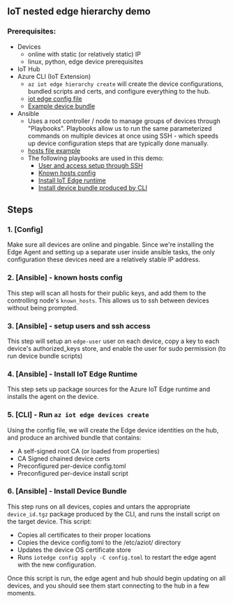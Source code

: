 ## IoT nested edge hierarchy demo

### Prerequisites:

- Devices
  - online with static (or relatively static) IP
  - linux, python, edge device prerequisites
- IoT Hub
- Azure CLI (IoT Extension)
  - `az iot edge hierarchy create` will create the device configurations, bundled scripts and certs, and configure everything to the hub.
  - [iot edge config file](./edge_hierarchy_config.yaml)
  - [Example device bundle](./example_device_bundle/)
- Ansible
  - Uses a root controller / node to manage groups of devices through "Playbooks". Playbooks allow us to run the same parameterized commands on multiple devices at once using SSH - which speeds up device configuration steps that are typically done manually.
  - [hosts file example](device_inventory.yaml)
  - The following playbooks are used in this demo:
    - [User and access setup through SSH](./ssh_user_configuration.yaml)
    - [Known hosts config](./add_known_hosts.yaml)
    - [Install IoT Edge runtime](./install_edge_agent.yaml)
    - [Install device bundle produced by CLI](./install_device_bundle.yaml)

## Steps

### 1. [Config]

Make sure all devices are online and pingable. Since we're installing the Edge Agent and setting up a separate user inside ansible tasks, the only configuration these devices need are a relatively stable IP address.

### 2. [Ansible] - known hosts config

This step will scan all hosts for their public keys, and add them to the controlling node's `known_hosts`. This allows us to ssh between devices without being prompted.

### 3. [Ansible] - setup users and ssh access

This step will setup an `edge-user` user on each device, copy a key to each device's authorized_keys store, and enable the user for sudo permission (to run device bundle scripts)

### 4. [Ansible] - Install IoT Edge Runtime

This step sets up package sources for the Azure IoT Edge runtime and installs the agent on the device.

### 5. [CLI] - Run `az iot edge devices create`

Using the config file, we will create the Edge device identities on the hub, and produce an archived bundle that contains:

- A self-signed root CA (or loaded from properties)
- CA Signed chained device certs
- Preconfigured per-device config.toml
- Preconfigured per-device install script

### 6. [Ansible] - Install Device Bundle

This step runs on all devices, copies and untars the appropriate `device_id.tgz` package produced by the CLI, and runs the install script on the target device.
This script:

- Copies all certificates to their proper locations
- Copies the device config.toml to the /etc/aziot/ directory
- Updates the device OS certificate store
- Runs `iotedge config apply -C config.toml` to restart the edge agent with the new configuration.

Once this script is run, the edge agent and hub should begin updating on all devices, and you should see them start connecting to the hub in a few moments.
